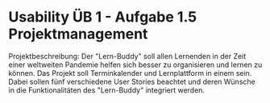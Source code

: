 # Usability ÜB 1 - Aufgabe 1.5 Projektmanagement

Projektbeschreibung: 
Der "Lern-Buddy" soll allen Lernenden in der Zeit einer weltweiten Pandemie helfen sich besser zu organisieren und lernen zu können. Das Projekt soll Terminkalender und Lernplattform in einem sein. Dabei sollen fünf verschiedene User Stories beachtet und deren Wünsche in die Funktionalitäten des "Lern-Buddy" integriert werden.
